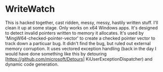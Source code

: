 # WriteWatch

This is hacked together, cast ridden, messy, messy, hastily written stuff.
I'll clean it up at some stage. Only works on x64 Windows apps. It's designed
to detect invalid pointers written to memory it allocates. It's used by
'MingW64-checked-pointer-vector' to create a checked pointer vector to track
down a particuar bug. It didn't find the bug, but ruled out external memory
corruption. It uses vectored exception handling (back in the day I would have
done something like this by detouring [https://github.com/microsoft/Detours]
KiUserExceptionDispatcher) and dynamic code generation.
